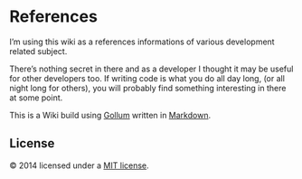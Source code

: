 # References

I’m using this wiki as a references informations of various development related subject.

There’s nothing secret in there and as a developer I thought it may be useful for other developers too. If writing code is what you do all day long, (or all night long for others), you will probably find something interesting in there at some point. 

This is a Wiki build using [Gollum](https://github.com/gollum/gollum) written in [Markdown](http://en.wikipedia.org/wiki/Markdown).

## License

© 2014 licensed under a [MIT license](http://jpsirois.mit-license.org/license.html).
